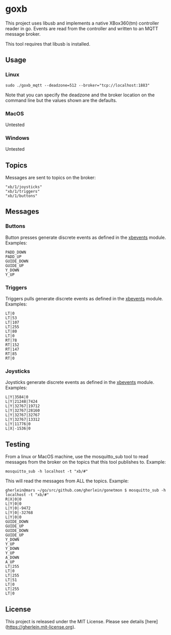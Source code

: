 # goxb

This project uses libusb and implements a native XBox360(tm) controller reader in go.  Events 
are read from the controller and written to an MQTT message broker.

This tool requires that libusb is installed.

## Usage

### Linux

```
sudo ./goxb_mqtt --deadzone=512 --broker="tcp://localhost:1883"
```
Note that you can specify the deadzone and the broker location on the command line but the values shown are the defaults.

### MacOS

Untested


### Windows

Untested 


## Topics

Messages are sent to topics on the broker:

```
"xb/1/joysticks"
"xb/1/triggers"
"xb/1/buttons"
```

## Messages

### Buttons

Button presses generate discrete events as defined in the [xbevents](https://github.com/gherlein/xbevents) module.  Examples:

```
PADD_DOWN
PADD_UP
GUIDE_DOWN
GUIDE_UP
Y_DOWN
Y_UP
```

### Triggers

Triggers pulls generate discrete events as defined in the [xbevents](https://github.com/gherlein/xbevents) module.  Examples:

```
LT|0
LT|53
LT|107
LT|255
LT|80
LT|0
RT|78
RT|152
RT|147
RT|85
RT|0
```

### Joysticks

Joysticks generate discrete events as defined in the [xbevents](https://github.com/gherlein/xbevents) module.  Examples:

```
L|Y|3584|0
L|Y|21248|7424
L|Y|32767|19712
L|Y|32767|28160
L|Y|32767|32767
L|Y|32767|13312
L|Y|11776|0
L|X|-1536|0
```

## Testing

From a linux or MacOS machine, use the mosquitto_sub tool to read messages from the broker on the 
topics that this tool publishes to.  Example:

```
mosquitto_sub -h localhost -t "xb/#"
```
This will read the messages from ALL the topics.  Example:

```
gherlein@mars ~/go/src/github.com/gherlein/gonetmon $ mosquitto_sub -h localhost -t "xb/#"
R|X|0|0
L|Y|0|0
L|Y|0|-9472
L|Y|0|-32768
L|Y|0|0
GUIDE_DOWN
GUIDE_UP
GUIDE_DOWN
GUIDE_UP
Y_DOWN
Y_UP
Y_DOWN
Y_UP
A_DOWN
A_UP
LT|255
LT|0
LT|255
LT|51
LT|0
LT|255
LT|0
```

## License

This project is released under the MIT License.  Please see details 
[here] (https://gherlein.mit-license.org).



